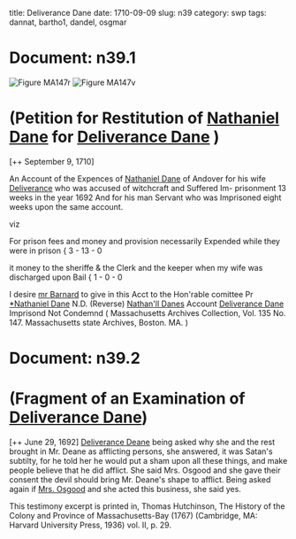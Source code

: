 title: Deliverance Dane
date: 1710-09-09
slug: n39
category: swp
tags: dannat, bartho1, dandel, osgmar




# Document: n39.1

![Figure MA147r](/assets/thumb/MA147r.jpg)
![Figure MA147v](/assets/thumb/MA147v.jpg)

# (Petition for Restitution of [Nathaniel Dane](/tag/dannat.html) for [Deliverance Dane](/tag/dandel.html) )

[++ September 9, 1710]

An Account of the Expences of [Nathaniel Dane](/tag/dannat.html) of Andover for his  wife [Deliverance](/tag/dandel.html) who was accused of witchcraft and Suffered Im-  prisonment 13 weeks in the year 1692 And for his man Servant who  was Imprisoned eight weeks upon the same account.

viz 

For prison fees and money and provision  necessarily Expended while they were in prison { 3 - 13 - 0

it money to the sheriffe & the Clerk and  the keeper when my wife was discharged upon Bail { 1 - 0 - 0

I desire [mr Barnard](/tag/bartho1.html) to  give in this Acct to the  Hon'rable comittee
Pr [*Nathaniel Dane](/tag/dannat.html) N.D.  (Reverse) [Nathan'll Danes](/tag/dannat.html) Account  [Deliverance Dane](/tag/dandel.html) Imprisond Not Condemnd ( Massachusetts Archives Collection, Vol. 135 No. 147. Massachusetts state Archives, Boston. MA. )

# Document: n39.2


# (Fragment of an Examination of [Deliverance Dane](/tag/dandel.html))

[++ June 29, 1692] [Deliverance Deane](/tag/dandel.html) being asked why she and the rest brought in Mr. Deane as afflicting persons, she answered, it was Satan's subtilty, for he told her he would put a sham upon all these things, and make people believe that he did afflict. She said Mrs. Osgood and she gave their consent the devil should bring Mr. Deane's shape to afflict. Being asked again if [Mrs. Osgood](/tag/osgmar.html) and she acted this business, she said yes.

This testimony excerpt is printed in, Thomas Hutchinson, The History of the Colony and Province of Massachusetts-Bay (1767) (Cambridge, MA: Harvard University Press, 1936) vol. II, p. 29.
